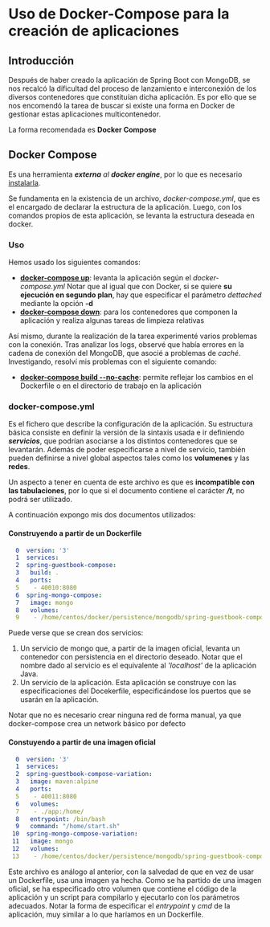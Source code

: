 # Uso de Docker-Compose para la creación de aplicaciones

## Introducción

Después de haber creado la aplicación de Spring Boot con MongoDB, se nos recalcó la dificultad del proceso de lanzamiento e interconexión de los diversos contenedores que constituían dicha aplicación. Es por ello que se nos encomendó la tarea de buscar si existe una forma en Docker de gestionar estas aplicaciones multicontenedor.

La forma recomendada es **Docker Compose**

## Docker Compose

Es una herramienta ***externa** al **docker  engine***, por lo que es necesario [instalarla](https://docs.docker.com/compose/install/).

Se fundamenta en la existencia de un archivo, *docker-compose.yml*, que es el encargado de declarar la estructura de la aplicación. Luego, con los comandos propios de esta aplicación, se levanta la estructura deseada en docker.

### Uso

Hemos usado los siguientes comandos:

* **[docker-compose up](https://docs.docker.com/compose/reference/up/)**: levanta la aplicación según el *docker-compose.yml* Notar que al igual que con Docker, si se quiere **su ejecución en segundo plan**, hay que especificar el parámetro *dettached* mediante la opción **-d**
* **[docker-compose down](https://docs.docker.com/compose/reference/down/)**: para los contenedores que componen la aplicación y realiza algunas tareas de limpieza relativas

Así mismo, durante la realización de la tarea experimenté varios problemas con la conexión. Tras analizar los logs, observé que había errores en la cadena de conexión del MongoDB, que asocié a problemas de *caché*. Investigando, resolví mis problemas con el siguiente comando:

* **[docker-compose build --no-cache](https://docs.docker.com/compose/reference/build/)**: permite reflejar los cambios en el Dockerfile o en el directorio de trabajo en la aplicación

### docker-compose.yml

Es el fichero que describe la configuración de la aplicación. Su estructura básica consiste en definir la versión de la sintaxis usada e ir definiendo ***servicios***, que podrían asociarse a los distintos contenedores que se levantarán. Además de poder especificarse a nivel de servicio, también pueden definirse a nivel global aspectos tales como los **volumenes** y las **redes**.

Un aspecto a tener en cuenta de este archivo es que es **incompatible con las tabulaciones**, por lo que si el documento contiene el carácter ***/t***, no podrá ser utilizado.

A continuación expongo mis dos documentos utilizados:

#### Construyendo a partir de un Dockerfile

```yml
  0  version: '3'
  1  services:
  2  spring-guestbook-compose:
  3   build: .
  4   ports:
  5    - 40010:8080
  6  spring-mongo-compose:
  7   image: mongo
  8   volumes:
  9    - /home/centos/docker/persistence/mongodb/spring-guestbook-compose:/data/db
```

Puede verse que se crean dos servicios:

1. Un servicio de mongo que, a partir de la imagen oficial, levanta un contenedor con persistencia en el directorio deseado. Notar que el nombre dado al servicio es el equivalente al *'localhost'* de la aplicación Java.
2. Un servicio de la aplicación. Esta aplicación se construye con las especificaciones del Docekerfile, especificándose los puertos que se usarán en la aplicación.

Notar que no es necesario crear ninguna red de forma manual, ya que docker-compose crea un network básico por defecto

#### Constuyendo a partir de una imagen oficial

```yml
  0  version: '3'
  1  services:
  2  spring-guestbook-compose-variation:
  3   image: maven:alpine
  4   ports:
  5    - 40011:8080
  6   volumes:
  7    - ./app:/home/
  8   entrypoint: /bin/bash
  9   command: "/home/start.sh"
 10  spring-mongo-compose-variation:
 11   image: mongo
 12   volumes:
 13    - /home/centos/docker/persistence/mongodb/spring-guestbook-compose-variation:/data/db
```

Este archivo es análogo al anterior, con la salvedad de que en vez de usar un Dockerfile, usa una imagen ya hecha. Como se ha partido de una imagen oficial, se ha especificado otro volumen que contiene el código de la aplicación y un script para compilarlo y ejecutarlo con los parámetros adecuados. Notar la forma de especificar el *entrypoint* y *cmd* de la aplicación, muy similar a lo que haríamos en un Dockerfile.